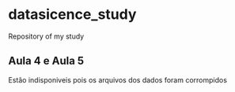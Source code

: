 # datasicence_study
Repository of my study

## Aula 4 e Aula 5
Estão indisponiveis pois os arquivos dos dados foram corrompidos
